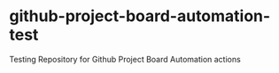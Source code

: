 # github-project-board-automation-test
Testing Repository for Github Project Board Automation actions

